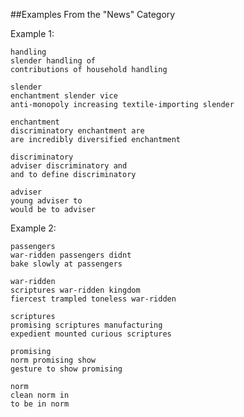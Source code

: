 ##Examples From the "News" Category

Example 1:

	handling
	slender handling of
	contributions of household handling
	
	slender
	enchantment slender vice
	anti-monopoly increasing textile-importing slender
	
	enchantment
	discriminatory enchantment are
	are incredibly diversified enchantment
	
	discriminatory
	adviser discriminatory and
	and to define discriminatory
	
	adviser
	young adviser to
	would be to adviser

Example 2:

	passengers
	war-ridden passengers didnt
	bake slowly at passengers
	
	war-ridden
	scriptures war-ridden kingdom
	fiercest trampled toneless war-ridden
	
	scriptures
	promising scriptures manufacturing
	expedient mounted curious scriptures
	
	promising
	norm promising show
	gesture to show promising
	
	norm
	clean norm in
	to be in norm